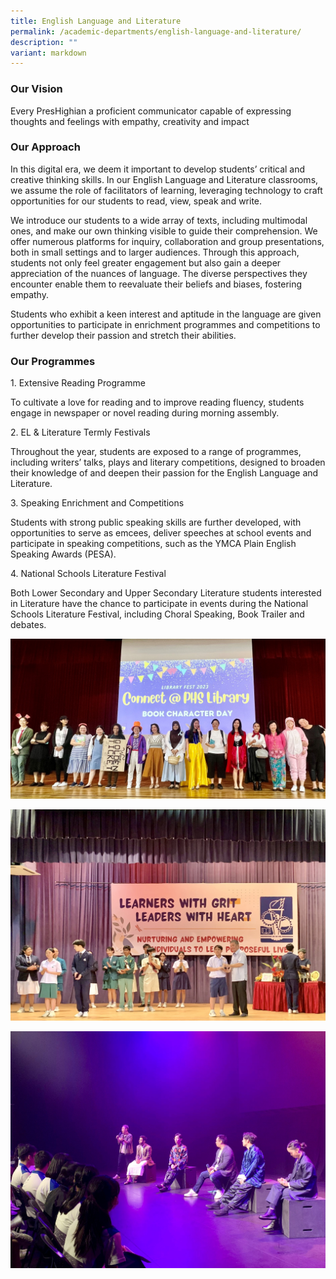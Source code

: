 ```yaml
---
title: English Language and Literature
permalink: /academic-departments/english-language-and-literature/
description: ""
variant: markdown
---
```

 <h3>Our Vision</h3>

Every PresHighian a proficient communicator capable of expressing thoughts and feelings with empathy, creativity and impact

  

<h3>Our Approach</h3>
 

In this digital era, we deem it important to develop students’ critical and creative thinking skills. In our English Language and Literature classrooms, we assume the role of facilitators of learning, leveraging technology to craft opportunities for our students to read, view, speak and write.

We introduce our students to a wide array of texts, including multimodal ones, and make our own thinking visible to guide their comprehension. We offer numerous platforms for inquiry, collaboration and group presentations, both in small settings and to larger audiences. Through this approach, students not only feel greater engagement but also gain a deeper appreciation of the nuances of language. The diverse perspectives they encounter enable them to reevaluate their beliefs and biases, fostering empathy.

Students who exhibit a keen interest and aptitude in the language are given opportunities to participate in enrichment programmes and competitions to further develop their passion and stretch their abilities.&nbsp;&nbsp;

  

<h3>Our Programmes</h3>

  

1\. Extensive Reading Programme

  

To cultivate a love for reading and to improve reading fluency, students engage in newspaper or novel reading during morning assembly.&nbsp;

  

2\. EL &amp; Literature Termly Festivals&nbsp;

  

Throughout the year, students are exposed to a range of programmes, including writers’ talks, plays and literary competitions, designed to broaden their knowledge of and deepen their passion for the English Language and Literature.&nbsp;

  

3\. Speaking Enrichment and Competitions

  

Students with strong public speaking skills are further developed, with opportunities to serve as emcees, deliver speeches at school events and participate in speaking competitions, such as the YMCA Plain English Speaking Awards (PESA).&nbsp;

  

4\. National Schools Literature Festival&nbsp;

  

Both Lower Secondary and Upper Secondary Literature students interested in Literature have the chance to participate in events during the National Schools Literature Festival, including Choral Speaking, Book Trailer and debates.

  
![](/images/2023images/English%20language%20&amp;%20literature/picture%201.jpg)

![](/images/2023images/English%20language%20&amp;%20literature/picture%202.jpg)

![](/images/2023images/English%20language%20&amp;%20literature/picture%204.jpg)